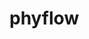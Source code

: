 <!-- 
Copyright (c) 2020 R. Tohid

Distributed under the Boost Software License, Version 1.0.(See accompanying
file LICENSE_1_0.txt or copy at http://www.boost.org/LICENSE_1_0.txt) 
-->

# phyflow